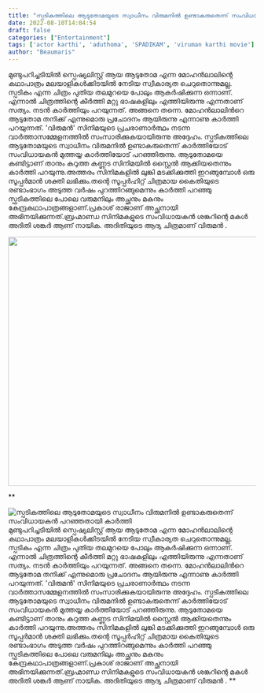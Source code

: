 ```yaml
---
title: "സ്പടികത്തിലെ ആടുതോമയുടെ സ്വാധീനം വിരുമനിൽ ഉണ്ടാകരുതെന്ന് സംവിധായകൻ പറഞ്ഞതായി കാർത്തി"
date: 2022-08-10T14:04:54
draft: false
categories: ["Entertainment"]
tags: ['actor karthi', 'aduthoma', 'SPADIKAM', 'viruman karthi movie']
author: "Beaumaris"
---
```


മുണ്ടുപറിച്ചടിയിൽ സ്പെഷ്യലിസ്റ്റ് ആയ ആടുതോമ എന്ന മോഹൻലാലിന്റെ കഥാപാത്രം മലയാളികൾക്കിടയിൽ നേടിയ സ്വീകാര്യത ചെറുതൊന്നുമല്ല. സ്പടികം എന്ന ചിത്രം പുതിയ തലമുറയെ പോലും ആകർഷിക്കുന്ന ഒന്നാണ്. എന്നാൽ ചിത്രത്തിന്റെ കീർത്തി മറ്റു ഭാഷകളിലും എത്തിയിരുന്നു എന്നതാണ് സത്യം. നടൻ കാർത്തിയും പറയുന്നത്. അങ്ങനെ തന്നെ. മോഹൻലാലിൻറെ ആടുതോമ തനിക്ക് എന്നുമൊരു പ്രചോദനം ആയിരുന്നു എന്നാണു കാർത്തി പറയുന്നത്. 'വിരുമൻ' സിനിമയുടെ പ്രചരാണാർത്ഥം നടന്ന വാർത്താസമ്മേളനത്തിൽ സംസാരിക്കുകയായിരുന്നു അദ്ദേഹം. സ്പടികത്തിലെ ആടുതോമയുടെ സ്വാധീനം വിരുമനിൽ ഉണ്ടാകരുതെന്ന് കാർത്തിയോട് സംവിധായകൻ മുത്തയ്യ കാർത്തിയോട് പറഞ്ഞിരുന്നു. ആടുതോമയെ കണ്ടിട്ടാണ് താനും കറുത്ത കണ്ണട സിനിമയിൽ സ്റ്റൈൽ ആക്കിയതെന്നും കാർത്തി പറയുന്നു.അത്തരം സിനിമകളിൽ ലുങ്കി മടക്കിക്കുത്തി ഇറങ്ങുമ്പോൾ ഒരു സൂപ്പർമാൻ ശക്തി ലഭിക്കും.തന്റെ സൂപ്പർഹിറ്റ് ചിത്രമായ കൈതിയുടെ രണ്ടാംഭാഗം അടുത്ത വർഷം പുറത്തിറങ്ങുമെന്നും കാർത്തി പറഞ്ഞു സ്ഫടികത്തിലെ പോലെ വരുമനിലും അച്ഛനും മകനും കേന്ദ്രകഥാപാത്രങ്ങളാണ്.പ്രകാശ് രാജാണ് അച്ഛനായി അഭിനയിക്കുന്നത്.ബ്രഹ്മാണ്ഡ സിനിമകളുടെ സംവിധായകൻ ശങ്കറിന്റെ മകൾ അദിതി ശങ്കർ ആണ് നായിക. അദിതിയുടെ ആദ്യ ചിത്രമാണ് വിരുമൻ .

<img class="wp-image-346165 aligncenter" src="https://cdn.boolokam.com/articles/2022/08/fwgggggghh.jpg" alt="" width="758" height="505" />

**


![സ്പടികത്തിലെ ആടുതോമയുടെ സ്വാധീനം വിരുമനിൽ ഉണ്ടാകരുതെന്ന് സംവിധായകൻ പറഞ്ഞതായി കാർത്തി](https://cdn.boolokam.com/articles/2022/08/fwgggggghh.jpg)മുണ്ടുപറിച്ചടിയിൽ സ്പെഷ്യലിസ്റ്റ് ആയ ആടുതോമ എന്ന മോഹൻലാലിന്റെ കഥാപാത്രം മലയാളികൾക്കിടയിൽ നേടിയ സ്വീകാര്യത ചെറുതൊന്നുമല്ല. സ്പടികം എന്ന ചിത്രം പുതിയ തലമുറയെ പോലും ആകർഷിക്കുന്ന ഒന്നാണ്. എന്നാൽ ചിത്രത്തിന്റെ കീർത്തി മറ്റു ഭാഷകളിലും എത്തിയിരുന്നു എന്നതാണ് സത്യം. നടൻ കാർത്തിയും പറയുന്നത്. അങ്ങനെ തന്നെ. മോഹൻലാലിൻറെ ആടുതോമ തനിക്ക് എന്നുമൊരു പ്രചോദനം ആയിരുന്നു എന്നാണു കാർത്തി പറയുന്നത്. 'വിരുമൻ' സിനിമയുടെ പ്രചരാണാർത്ഥം നടന്ന വാർത്താസമ്മേളനത്തിൽ സംസാരിക്കുകയായിരുന്നു അദ്ദേഹം. സ്പടികത്തിലെ ആടുതോമയുടെ സ്വാധീനം വിരുമനിൽ ഉണ്ടാകരുതെന്ന് കാർത്തിയോട് സംവിധായകൻ മുത്തയ്യ കാർത്തിയോട് പറഞ്ഞിരുന്നു. ആടുതോമയെ കണ്ടിട്ടാണ് താനും കറുത്ത കണ്ണട സിനിമയിൽ സ്റ്റൈൽ ആക്കിയതെന്നും കാർത്തി പറയുന്നു.അത്തരം സിനിമകളിൽ ലുങ്കി മടക്കിക്കുത്തി ഇറങ്ങുമ്പോൾ ഒരു സൂപ്പർമാൻ ശക്തി ലഭിക്കും.തന്റെ സൂപ്പർഹിറ്റ് ചിത്രമായ കൈതിയുടെ രണ്ടാംഭാഗം അടുത്ത വർഷം പുറത്തിറങ്ങുമെന്നും കാർത്തി പറഞ്ഞു സ്ഫടികത്തിലെ പോലെ വരുമനിലും അച്ഛനും മകനും കേന്ദ്രകഥാപാത്രങ്ങളാണ്.പ്രകാശ് രാജാണ് അച്ഛനായി അഭിനയിക്കുന്നത്.ബ്രഹ്മാണ്ഡ സിനിമകളുടെ സംവിധായകൻ ശങ്കറിന്റെ മകൾ അദിതി ശങ്കർ ആണ് നായിക. അദിതിയുടെ ആദ്യ ചിത്രമാണ് വിരുമൻ . **
